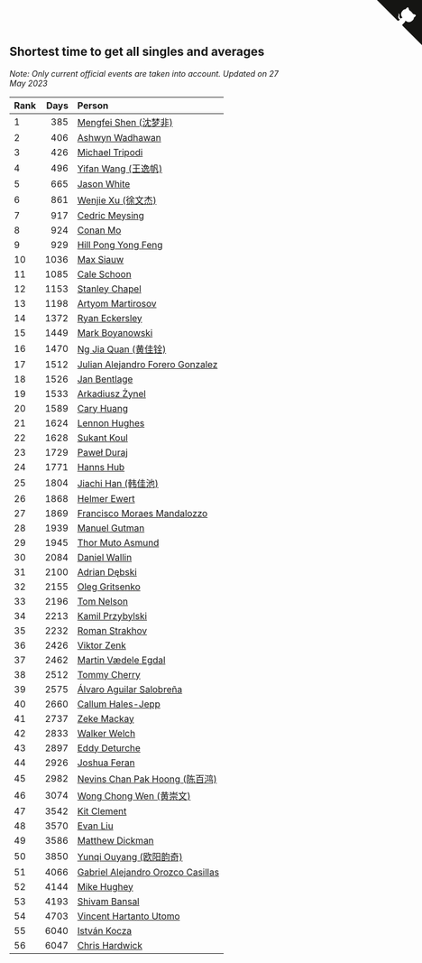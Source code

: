 ## Shortest time to get all singles and averages

*Note: Only current official events are taken into account.*
*Updated on 27 May 2023*

| Rank | Days | Person |
| :--- | ---: | :--- |
| 1 | 385 | [Mengfei Shen (沈梦非)](https://www.worldcubeassociation.org/persons/2018SHEN07) |
| 2 | 406 | [Ashwyn Wadhawan](https://www.worldcubeassociation.org/persons/2022WADH02) |
| 3 | 426 | [Michael Tripodi](https://www.worldcubeassociation.org/persons/2021TRIP01) |
| 4 | 496 | [Yifan Wang (王逸帆)](https://www.worldcubeassociation.org/persons/2017WANY29) |
| 5 | 665 | [Jason White](https://www.worldcubeassociation.org/persons/2016WHIT16) |
| 6 | 861 | [Wenjie Xu (徐文杰)](https://www.worldcubeassociation.org/persons/2016XUWE02) |
| 7 | 917 | [Cedric Meysing](https://www.worldcubeassociation.org/persons/2017MEYS02) |
| 8 | 924 | [Conan Mo](https://www.worldcubeassociation.org/persons/2020MOCO01) |
| 9 | 929 | [Hill Pong Yong Feng](https://www.worldcubeassociation.org/persons/2017FENG10) |
| 10 | 1036 | [Max Siauw](https://www.worldcubeassociation.org/persons/2017SIAU02) |
| 11 | 1085 | [Cale Schoon](https://www.worldcubeassociation.org/persons/2014SCHO02) |
| 12 | 1153 | [Stanley Chapel](https://www.worldcubeassociation.org/persons/2016CHAP04) |
| 13 | 1198 | [Artyom Martirosov](https://www.worldcubeassociation.org/persons/2016MART29) |
| 14 | 1372 | [Ryan Eckersley](https://www.worldcubeassociation.org/persons/2019ECKE02) |
| 15 | 1449 | [Mark Boyanowski](https://www.worldcubeassociation.org/persons/2014BOYA01) |
| 16 | 1470 | [Ng Jia Quan (黄佳铨)](https://www.worldcubeassociation.org/persons/2015QUAN03) |
| 17 | 1512 | [Julian Alejandro Forero Gonzalez](https://www.worldcubeassociation.org/persons/2018GONZ30) |
| 18 | 1526 | [Jan Bentlage](https://www.worldcubeassociation.org/persons/2010BENT01) |
| 19 | 1533 | [Arkadiusz Żynel](https://www.worldcubeassociation.org/persons/2018ZYNE01) |
| 20 | 1589 | [Cary Huang](https://www.worldcubeassociation.org/persons/2015HUAN48) |
| 21 | 1624 | [Lennon Hughes](https://www.worldcubeassociation.org/persons/2017HUGH04) |
| 22 | 1628 | [Sukant Koul](https://www.worldcubeassociation.org/persons/2014KOUL01) |
| 23 | 1729 | [Paweł Duraj](https://www.worldcubeassociation.org/persons/2016DURA09) |
| 24 | 1771 | [Hanns Hub](https://www.worldcubeassociation.org/persons/2013HUBH01) |
| 25 | 1804 | [Jiachi Han (韩佳池)](https://www.worldcubeassociation.org/persons/2014HANJ02) |
| 26 | 1868 | [Helmer Ewert](https://www.worldcubeassociation.org/persons/2015EWER01) |
| 27 | 1869 | [Francisco Moraes Mandalozzo](https://www.worldcubeassociation.org/persons/2017MAND13) |
| 28 | 1939 | [Manuel Gutman](https://www.worldcubeassociation.org/persons/2017GUTM01) |
| 29 | 1945 | [Thor Muto Asmund](https://www.worldcubeassociation.org/persons/2017ASMU01) |
| 30 | 2084 | [Daniel Wallin](https://www.worldcubeassociation.org/persons/2013WALL03) |
| 31 | 2100 | [Adrian Dębski](https://www.worldcubeassociation.org/persons/2017DEBS01) |
| 32 | 2155 | [Oleg Gritsenko](https://www.worldcubeassociation.org/persons/2011GRIT01) |
| 33 | 2196 | [Tom Nelson](https://www.worldcubeassociation.org/persons/2013NELS01) |
| 34 | 2213 | [Kamil Przybylski](https://www.worldcubeassociation.org/persons/2016PRZY01) |
| 35 | 2232 | [Roman Strakhov](https://www.worldcubeassociation.org/persons/2012STRA02) |
| 36 | 2426 | [Viktor Zenk](https://www.worldcubeassociation.org/persons/2016ZENK01) |
| 37 | 2462 | [Martin Vædele Egdal](https://www.worldcubeassociation.org/persons/2013EGDA02) |
| 38 | 2512 | [Tommy Cherry](https://www.worldcubeassociation.org/persons/2015CHER07) |
| 39 | 2575 | [Álvaro Aguilar Salobreña](https://www.worldcubeassociation.org/persons/2015SALO01) |
| 40 | 2660 | [Callum Hales-Jepp](https://www.worldcubeassociation.org/persons/2012HALE01) |
| 41 | 2737 | [Zeke Mackay](https://www.worldcubeassociation.org/persons/2015MACK06) |
| 42 | 2833 | [Walker Welch](https://www.worldcubeassociation.org/persons/2011WELC01) |
| 43 | 2897 | [Eddy Deturche](https://www.worldcubeassociation.org/persons/2014DETU01) |
| 44 | 2926 | [Joshua Feran](https://www.worldcubeassociation.org/persons/2011FERA01) |
| 45 | 2982 | [Nevins Chan Pak Hoong (陈百鸿)](https://www.worldcubeassociation.org/persons/2010CHAN20) |
| 46 | 3074 | [Wong Chong Wen (黄崇文)](https://www.worldcubeassociation.org/persons/2014WENW01) |
| 47 | 3542 | [Kit Clement](https://www.worldcubeassociation.org/persons/2008CLEM01) |
| 48 | 3570 | [Evan Liu](https://www.worldcubeassociation.org/persons/2009LIUE01) |
| 49 | 3586 | [Matthew Dickman](https://www.worldcubeassociation.org/persons/2013DICK01) |
| 50 | 3850 | [Yunqi Ouyang (欧阳韵奇)](https://www.worldcubeassociation.org/persons/2007YUNQ01) |
| 51 | 4066 | [Gabriel Alejandro Orozco Casillas](https://www.worldcubeassociation.org/persons/2008CASI01) |
| 52 | 4144 | [Mike Hughey](https://www.worldcubeassociation.org/persons/2007HUGH01) |
| 53 | 4193 | [Shivam Bansal](https://www.worldcubeassociation.org/persons/2011BANS02) |
| 54 | 4703 | [Vincent Hartanto Utomo](https://www.worldcubeassociation.org/persons/2010UTOM01) |
| 55 | 6040 | [István Kocza](https://www.worldcubeassociation.org/persons/2005KOCZ01) |
| 56 | 6047 | [Chris Hardwick](https://www.worldcubeassociation.org/persons/2003HARD01) |


<a href="https://github.com/JustinTimeCuber/wca_statistics" class="github-corner" aria-label="View source on Github"><svg width="80" height="80" viewBox="0 0 250 250" style="fill:#151513; color:#fff; position: absolute; top: 0; border: 0; right: 0;" aria-hidden="true"><path d="M0,0 L115,115 L130,115 L142,142 L250,250 L250,0 Z"></path><path d="M128.3,109.0 C113.8,99.7 119.0,89.6 119.0,89.6 C122.0,82.7 120.5,78.6 120.5,78.6 C119.2,72.0 123.4,76.3 123.4,76.3 C127.3,80.9 125.5,87.3 125.5,87.3 C122.9,97.6 130.6,101.9 134.4,103.2" fill="currentColor" style="transform-origin: 130px 106px;" class="octo-arm"></path><path d="M115.0,115.0 C114.9,115.1 118.7,116.5 119.8,115.4 L133.7,101.6 C136.9,99.2 139.9,98.4 142.2,98.6 C133.8,88.0 127.5,74.4 143.8,58.0 C148.5,53.4 154.0,51.2 159.7,51.0 C160.3,49.4 163.2,43.6 171.4,40.1 C171.4,40.1 176.1,42.5 178.8,56.2 C183.1,58.6 187.2,61.8 190.9,65.4 C194.5,69.0 197.7,73.2 200.1,77.6 C213.8,80.2 216.3,84.9 216.3,84.9 C212.7,93.1 206.9,96.0 205.4,96.6 C205.1,102.4 203.0,107.8 198.3,112.5 C181.9,128.9 168.3,122.5 157.7,114.1 C157.9,116.9 156.7,120.9 152.7,124.9 L141.0,136.5 C139.8,137.7 141.6,141.9 141.8,141.8 Z" fill="currentColor" class="octo-body"></path></svg></a><style>.github-corner:hover .octo-arm{animation:octocat-wave 560ms ease-in-out}@keyframes octocat-wave{0%,100%{transform:rotate(0)}20%,60%{transform:rotate(-25deg)}40%,80%{transform:rotate(10deg)}}@media (max-width:500px){.github-corner:hover .octo-arm{animation:none}.github-corner .octo-arm{animation:octocat-wave 560ms ease-in-out}}</style>
